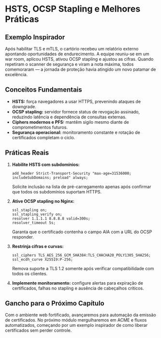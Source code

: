 # HSTS, OCSP Stapling e Melhores Práticas

## Exemplo Inspirador

Após habilitar TLS e mTLS, o cartório recebeu um relatório externo apontando oportunidades de endurecimento. A equipe reuniu-se em um war room, aplicou HSTS, ativou OCSP stapling e ajustou as cifras. Quando repetiram o scanner de segurança e viram a nota máxima, todos comemoraram — a jornada de proteção havia atingido um novo patamar de excelência.

## Conceitos Fundamentais

- **HSTS:** força navegadores a usar HTTPS, prevenindo ataques de downgrade.
- **OCSP stapling:** servidor fornece status de revogação assinado, reduzindo latência e dependência de consultas externas.
- **Ciphers modernos e PFS:** mantêm sigilo mesmo diante de comprometimentos futuros.
- **Segurança operacional:** monitoramento constante e rotação de certificados completam o ciclo.

## Práticas Reais

1. **Habilite HSTS com subdomínios:**
   ```nginx
   add_header Strict-Transport-Security "max-age=31536000; includeSubDomains; preload" always;
   ```
   Solicite inclusão na lista de pré-carregamento apenas após confirmar que todos os subdomínios suportam HTTPS.

2. **Ative OCSP stapling no Nginx:**
   ```nginx
   ssl_stapling on;
   ssl_stapling_verify on;
   resolver 1.1.1.1 8.8.8.8 valid=300s;
   resolver_timeout 5s;
   ```
   Garanta que o certificado contenha o campo AIA com a URL do OCSP responder.

3. **Restrinja cifras e curvas:**
   ```nginx
   ssl_ciphers TLS_AES_256_GCM_SHA384:TLS_CHACHA20_POLY1305_SHA256;
   ssl_ecdh_curve X25519:P-256;
   ```
   Remova suporte a TLS 1.2 somente após verificar compatibilidade com todos os clientes.

4. **Implemente monitoramento:** configure alertas para expiração de certificados, falhas no stapling e ausência de cabeçalhos críticos.

## Gancho para o Próximo Capítulo

Com o ambiente web fortificado, avançaremos para automação da emissão de certificados. No próximo módulo mergulharemos em ACME e fluxos automatizados, começando por um exemplo inspirador de como liberar certificados sem perder controle.
